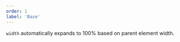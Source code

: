 ```yaml
---
order: 1
label: 'Base'
---
```


`width` automatically expands to 100% based on parent element width.
